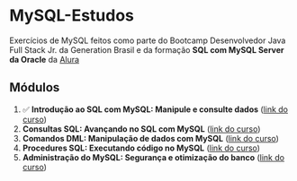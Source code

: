 # MySQL-Estudos
Exercícios de MySQL feitos como parte do Bootcamp Desenvolvedor Java Full Stack Jr. da Generation Brasil e da formação **SQL com MySQL Server da Oracle** da [Alura](https://www.alura.com.br/formacao-oracle-mysql)

## Módulos
1. :white_check_mark: **Introdução ao SQL com MySQL: Manipule e consulte dados** ([link do curso](https://www.alura.com.br/curso-online-mysql-manipule-dados-com-sql))
2. **Consultas SQL: Avançando no SQL com MySQL** ([link do curso](https://www.alura.com.br/curso-online-mysql-consultas-sql))
3. **Comandos DML: Manipulação de dados com MySQL** ([link do curso](https://www.alura.com.br/curso-online-mysql-dml-manipulacao-de-dados))
4. **Procedures SQL: Executando código no MySQL** ([link do curso](https://www.alura.com.br/curso-online-mysql-procedures))
5. **Administração do MySQL: Segurança e otimização do banco** ([link do curso](https://www.alura.com.br/curso-online-mysql-dba-administracao))
